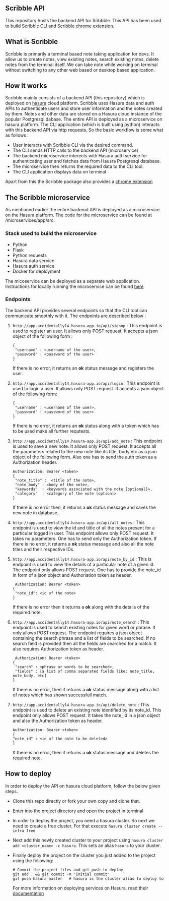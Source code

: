 ## Scribble API

This repository hosts the backend API for Sribbble. This API has been used to build [Scribble CLI](https://github.com/djmgit/scribble) and [Scribble chrome extension](https://github.com/djmgit/scribble_web_extension).

## What is Scribble

Scribble is primarily a terminal based note taking application for devs. It allow us to create notes, view existing notes,
search existing notes, delete notes from the terminal itself. We can take note while working on terminal without switching to
any other web based or desktop based application.

## How it works

Scribble mainly consists of a backend API (this repository) which is deployed on [hasura](https://hasura.io/) cloud platform.
Scribble uses Hasura data and auth APIs to authenticate users and store user information and the notes created by them. Notes
and other data are stored on a Hasura cloud instance of the popular Postgresql dabase. The entire API is deployed as a
microservice on hasura platform.
The CLI application (which is built using python) interacts with this backend API via http requests. So the basic workflow is
some what as follows :
- User interacts with Scribble CLI via the desired command.
- The CLI sends HTTP calls to the backend API (microservice)
- The backend microservice interects with Hasura auth service for authenticating user and fetches data from Hausra Postgresql
  database.
- The microservice then returns the required data to the CLI tool.
- The CLI application displays data on terminal

Apart from this the Scribble package also provides a [chrome extension](https://github.com/djmgit/scribble_web_extension)

## The Scribble microservice

As mentioned earlier the entire backend API is deployed as a microservice on the Hasura platform. The code for the microservice
can be found at /microservices/app/src.

### Stack used to build the microservice

- Python
- Flask
- Python requests
- Hasura data service
- Hasura auth service
- Docker for deployment

The micoservice can be deployed as a separate web application. Instructions for locally running the microservice can be found
[here](https://github.com/djmgit/scribble_api/tree/master/microservices/app)

### Endpoints

The backend API provides several endpoints so that the CLI tool can communicate smoothly with it. The endpoints are described below :

1) ```http://app.accidentally14.hasura-app.io/api/signup``` : This endpoint is used to register an user. It allows only POST 
   request. It accepts a json object of the following form :
   ```
   {
    "username" : <username of the user>,
    "password" : <password of the user>
   }
   ```
   If there is no error, it returns an **ok** status message and registers the user.
 
2) ```http://app.accidentally14.hasura-app.io/api/login``` : This endpoint is used to login a user. It allows only POST request.
   It accepts a json object of the following form:
   
   ```
   {
    "username" : <username of the user>,
    "password" : <password of the user>
   }
   ```
   If there is no error, it returns an **ok** status along with a token which has to be used make all further requtests.
   
3) ```http://app.accidentally14.hasura-app.io/api/add_note``` : This endpoint is used to save a new note. It allows only POST
   request. It accepts all the parameters related to the new note like its title, body etc as a json object of the
   following form. Also one has to send the auth token as a Authorization header.
   
   ```
   Authorization: Bearer <token>
   {
    "note_title" :  <title of the note>,
    "note_body" : <body of the note>,
    "keywords"  : <keywords associated with the note [optional]>,
    "category"  : <category of the note [option]>
   }
   ```
   If there is no error then, it returns a **ok** status message and saves the new note in database.
   
4) ```http://app.accidentally14.hasura-app.io/api/all_notes``` : This endpoint is used to view the id and tiitle of all the
   notes present for a particular logged in user. This endpoint allows only POST request. It takes no parameters. One has to
   send only the Authorization token.
   If there is no error, it returns a **ok** status message and also all the note titles and their respective IDs.
   
5) ```http://app.accidentally14.hasura-app.io/api/note_by_id``` : This is endpoint is used to view the details of a
   particular note of a given id. The endpoint only allows POST request. One has to provide the note_id in form of a json
   object and Authoriation token as header.
   
   ```
    Authorization: Bearer <token>
   {
    "note_id": <id of the note>
   }
   ```
   If there is no error then it returns a **ok** along with the details of the required note.
   
6) ```http://app.accidentally14.hasura-app.io/api/note_search``` : This endpoint is used to search existing notes for given
   word or phrase. It only allows POST request. The endpoint requires a json object containing the search phrase and a list
   of fields to be searched. If no search field is provided then all the fields are searched for a match. It also requires
   Authorization token as header.
   
   ```
    Authorization: Bearer <token>
   {
    "search" : <phrase or words to be searched>,
    "fields" : [a list of comma separated fields like: note_title, note_body, etc]
   }
   ```
   If there is no error, then it returns a **ok** status message along with a list of notes which has shown successfull
   match.
   
7) ```http://app.accidentally14.hasura-app.io/api/delete_note``` : This endpoint is used to delete an existing note
   identified by its note_id. This endpoint only allows POST request. It takes the note_id in a json object and also
   the Authorization token as header.
   
    ```
    Authorization: Bearer <token>
   {
    "note_id" : <id of the note to be deleted>
   }
   ```
   
   If there is no error, then it returns a **ok** status message and deletes the required note.
   
## How to deploy

In order to deploy the API on hasura cloud platform, follow the below given steps.

- Clone this repo directly or fork your own copy and clone that.
- Enter into the project directory and open the project in terminal
- In order to deploy the project, you need a hasura cluster. So next we need to create a free cluster. For that
  execute ```hasura cluster create --infra free```
- Next add this newly created cluster to your project using ```hasura cluster add <cluster_name> -c hasura```. This sets
  an alias ```hasura``` to your cluster.
- Finally deploy the project on the cluster you just added to the project using the following:
  ```
  # Commit the project files and git push to deploy
  git add . && git commit -m "Initial commit"
  git push hasura master   # hasura is the cluster alias to deploy to
  ```
  
  For more information on deploying services on Hasura, 
  read their [documentation](https://docs.hasura.io/0.15/manual/getting-started/index.html)
  
